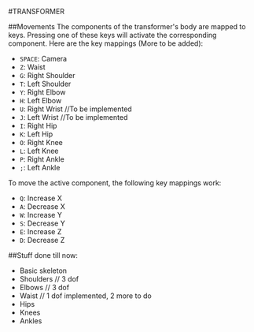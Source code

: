 #TRANSFORMER

##Movements
The components of the transformer's body are mapped to keys. Pressing one of these keys will activate the corresponding component.
Here are the key mappings (More to be added):
* `SPACE`: Camera
* `Z`: Waist
* `G`: Right Shoulder
* `T`: Left Shoulder
* `Y`: Right Elbow
* `H`: Left Elbow
* `U`: Right Wrist //To be implemented
* `J`: Left Wrist //To be implemented
* `I`: Right Hip
* `K`: Left Hip
* `O`: Right Knee
* `L`: Left Knee
* `P`: Right Ankle
* `;`: Left Ankle

To move the active component, the following key mappings work:
* `Q`: Increase X
* `A`: Decrease X
* `W`: Increase Y
* `S`: Decrease Y
* `E`: Increase Z
* `D`: Decrease Z

##Stuff done till now:
* Basic skeleton
* Shoulders // 3 dof
* Elbows // 3 dof
* Waist // 1 dof implemented, 2 more to do
* Hips
* Knees
* Ankles